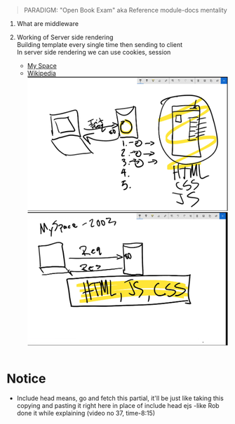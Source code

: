 > PARADIGM: "Open Book Exam" aka Reference module-docs mentality

1. What are middleware <br>

2. Working of Server side rendering<br>
   Building template every single time then sending to client<br>
   In server side rendering we can use cookies, session

   - [My Space](https://myspace.com/discover/featured)
   - [Wikipedia](https://en.wikipedia.org/wiki/Express.js)
     <br>
     <img src="image%20notes/4%20server%20side%20rendering.png" width="700">
     <img src="image%20notes/6%20my%20space.png" width="700">
     <br>
     <br>

# Notice

- Include head means, go and fetch this partial, it'll be just like taking this copying and pasting it right here in place of include head ejs -like Rob done it while explaining (video no 37, time-8:15)
